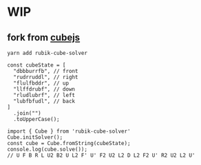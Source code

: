 # WIP

## fork from [cubejs](https://github.com/ldez/cubejs#readme)


```
yarn add rubik-cube-solver

const cubeState = [
  "dbbburrfb", // front
  "rudrruddl", // right
  "flulfbddr", // up
  "llffdrubf", // down
  "rludlubrf", // left
  "lubfbfudl", // back
]
  .join("")
  .toUpperCase();

import { Cube } from 'rubik-cube-solver'
Cube.initSolver();
const cube = Cube.fromString(cubeState);
console.log(cube.solve());
// U F B R L U2 B2 U L2 F' U' F2 U2 L2 D L2 F2 U' R2 U2 L2 U'
```